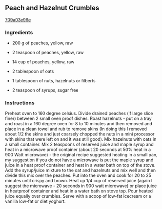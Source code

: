 ## Peach and Hazelnut Crumbles

[709a03e96e](http://www.food.com/recipe/peach-and-hazelnut-crumbles-290763)

### Ingredients

 - 200 g of peaches, yellow, raw

 - 2 teaspoon of peaches, yellow, raw

 - 14 cup of peaches, yellow, raw

 - 2 tablespoon of oats

 - 1 tablespoon of nuts, hazelnuts or filberts

 - 2 teaspoon of syrups, sugar free

### Instructions

Preheat oven to 160 degree celsius. Divide drained peaches (if large slice finer) between 2 small oven proof dishes. Roast hazelnuts - put on a tray and roast in a 160 degree oven for 8 to 10 minutes and then removed and place in a clean towel and rub to remove skins (In doing this I removed about 1/2 the skins and just coarsely chopped the nuts in a mini processor with skins that were left on and it was still good). Mix hazelnuts with oats in a small container. Mix 2 teaspoons of reserved juice and maple syrup and heat in a microwave proof container (about 20 seconds at 50% heat in a 900 Watt microwave) - the original recipe suggested heating in a small pan, my suggestion if you do not have a microwave is put the maple syrup and juice in a heat proof container and heat in a water bath on top of the stove. Add the syrup/juice mixture to the oat and hazelnuts and mix well and then divide this mix over the peaches. Put into the oven and cook for 20 to 25 minutes until crispy and brown. Heat up 1/4 cup of reserved juice (again I suggest the microwave - 20 seconds in 900 watt microwave) or place juice in heatproof container and heat in a water bath on stove top. Pour heated juice equally over crumbles. Serve with a scoop of low-fat icecream or a vanilla low-fat or diet yoghurt.